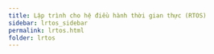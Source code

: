 ```yaml
---
title: Lập trình cho hệ điều hành thời gian thực (RTOS)
sidebar: lrtos_sidebar
permalink: lrtos.html
folder: lrtos
---
```


